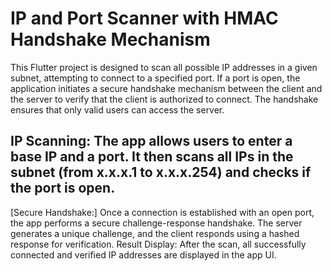 # IP and Port Scanner with HMAC Handshake Mechanism

This Flutter project is designed to scan all possible IP addresses in a given subnet, attempting to connect to a specified port. If a port is open, the application initiates a secure handshake mechanism between the client and the server to verify that the client is authorized to connect. The handshake ensures that only valid users can access the server.

## IP Scanning: The app allows users to enter a base IP and a port. It then scans all IPs in the subnet (from x.x.x.1 to x.x.x.254) and checks if the port is open.
[Secure Handshake:] Once a connection is established with an open port, the app performs a secure challenge-response handshake. The server generates a unique challenge, and the client responds using a hashed response for verification.
Result Display: After the scan, all successfully connected and verified IP addresses are displayed in the app UI.

